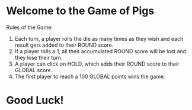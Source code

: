 # Welcome to the Game of Pigs

Rules of the Game:
1. Each turn, a player rolls the die as many times as they wish and each result gets added to their ROUND score.
2. If a player rolls a 1, all their accumulated ROUND score will be lost and they lose their turn.
3. A player can click on HOLD, which adds their ROUND score to their GLOBAL score.
4. The first player to reach a 100 GLOBAL points wins the game.

# Good Luck!
